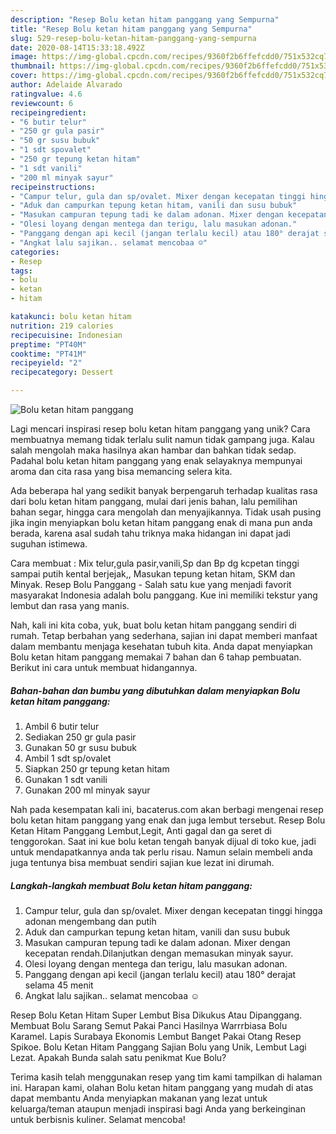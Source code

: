 ```yaml
---
description: "Resep Bolu ketan hitam panggang yang Sempurna"
title: "Resep Bolu ketan hitam panggang yang Sempurna"
slug: 529-resep-bolu-ketan-hitam-panggang-yang-sempurna
date: 2020-08-14T15:33:18.492Z
image: https://img-global.cpcdn.com/recipes/9360f2b6ffefcdd0/751x532cq70/bolu-ketan-hitam-panggang-foto-resep-utama.jpg
thumbnail: https://img-global.cpcdn.com/recipes/9360f2b6ffefcdd0/751x532cq70/bolu-ketan-hitam-panggang-foto-resep-utama.jpg
cover: https://img-global.cpcdn.com/recipes/9360f2b6ffefcdd0/751x532cq70/bolu-ketan-hitam-panggang-foto-resep-utama.jpg
author: Adelaide Alvarado
ratingvalue: 4.6
reviewcount: 6
recipeingredient:
- "6 butir telur"
- "250 gr gula pasir"
- "50 gr susu bubuk"
- "1 sdt spovalet"
- "250 gr tepung ketan hitam"
- "1 sdt vanili"
- "200 ml minyak sayur"
recipeinstructions:
- "Campur telur, gula dan sp/ovalet. Mixer dengan kecepatan tinggi hingga adonan mengembang dan putih"
- "Aduk dan campurkan tepung ketan hitam, vanili dan susu bubuk"
- "Masukan campuran tepung tadi ke dalam adonan. Mixer dengan kecepatan rendah.Dilanjutkan dengan memasukan minyak sayur."
- "Olesi loyang dengan mentega dan terigu, lalu masukan adonan."
- "Panggang dengan api kecil (jangan terlalu kecil) atau 180° derajat selama 45 menit"
- "Angkat lalu sajikan.. selamat mencobaa ☺️"
categories:
- Resep
tags:
- bolu
- ketan
- hitam

katakunci: bolu ketan hitam 
nutrition: 219 calories
recipecuisine: Indonesian
preptime: "PT40M"
cooktime: "PT41M"
recipeyield: "2"
recipecategory: Dessert

---
```



![Bolu ketan hitam panggang](https://img-global.cpcdn.com/recipes/9360f2b6ffefcdd0/751x532cq70/bolu-ketan-hitam-panggang-foto-resep-utama.jpg)

Lagi mencari inspirasi resep bolu ketan hitam panggang yang unik? Cara membuatnya memang tidak terlalu sulit namun tidak gampang juga. Kalau salah mengolah maka hasilnya akan hambar dan bahkan tidak sedap. Padahal bolu ketan hitam panggang yang enak selayaknya mempunyai aroma dan cita rasa yang bisa memancing selera kita.

Ada beberapa hal yang sedikit banyak berpengaruh terhadap kualitas rasa dari bolu ketan hitam panggang, mulai dari jenis bahan, lalu pemilihan bahan segar, hingga cara mengolah dan menyajikannya. Tidak usah pusing jika ingin menyiapkan bolu ketan hitam panggang enak di mana pun anda berada, karena asal sudah tahu triknya maka hidangan ini dapat jadi suguhan istimewa.

Cara membuat : Mix telur,gula pasir,vanili,Sp dan Bp dg kcpetan tinggi sampai putih kental berjejak,, Masukan tepung ketan hitam, SKM dan Minyak. Resep Bolu Panggang - Salah satu kue yang menjadi favorit masyarakat Indonesia adalah bolu panggang. Kue ini memiliki tekstur yang lembut dan rasa yang manis.


Nah, kali ini kita coba, yuk, buat bolu ketan hitam panggang sendiri di rumah. Tetap berbahan yang sederhana, sajian ini dapat memberi manfaat dalam membantu menjaga kesehatan tubuh kita. Anda dapat menyiapkan Bolu ketan hitam panggang memakai 7 bahan dan 6 tahap pembuatan. Berikut ini cara untuk membuat hidangannya.

<!--inarticleads1-->

##### Bahan-bahan dan bumbu yang dibutuhkan dalam menyiapkan Bolu ketan hitam panggang:

1. Ambil 6 butir telur
1. Sediakan 250 gr gula pasir
1. Gunakan 50 gr susu bubuk
1. Ambil 1 sdt sp/ovalet
1. Siapkan 250 gr tepung ketan hitam
1. Gunakan 1 sdt vanili
1. Gunakan 200 ml minyak sayur


Nah pada kesempatan kali ini, bacaterus.com akan berbagi mengenai resep bolu ketan hitam panggang yang enak dan juga lembut tersebut. Resep Bolu Ketan Hitam Panggang Lembut,Legit, Anti gagal dan ga seret di tenggorokan. Saat ini kue bolu ketan tengah banyak dijual di toko kue, jadi untuk mendapatkannya anda tak perlu risau. Namun selain membeli anda juga tentunya bisa membuat sendiri sajian kue lezat ini dirumah. 

<!--inarticleads2-->

##### Langkah-langkah membuat Bolu ketan hitam panggang:

1. Campur telur, gula dan sp/ovalet. Mixer dengan kecepatan tinggi hingga adonan mengembang dan putih
1. Aduk dan campurkan tepung ketan hitam, vanili dan susu bubuk
1. Masukan campuran tepung tadi ke dalam adonan. Mixer dengan kecepatan rendah.Dilanjutkan dengan memasukan minyak sayur.
1. Olesi loyang dengan mentega dan terigu, lalu masukan adonan.
1. Panggang dengan api kecil (jangan terlalu kecil) atau 180° derajat selama 45 menit
1. Angkat lalu sajikan.. selamat mencobaa ☺️


Resep Bolu Ketan Hitam Super Lembut Bisa Dikukus Atau Dipanggang. Membuat Bolu Sarang Semut Pakai Panci Hasilnya Warrrbiasa Bolu Karamel. Lapis Surabaya Ekonomis Lembut Banget Pakai Otang Resep Spikoe. Bolu Ketan Hitam Panggang Sajian Bolu yang Unik, Lembut Lagi Lezat. Apakah Bunda salah satu penikmat Kue Bolu? 

Terima kasih telah menggunakan resep yang tim kami tampilkan di halaman ini. Harapan kami, olahan Bolu ketan hitam panggang yang mudah di atas dapat membantu Anda menyiapkan makanan yang lezat untuk keluarga/teman ataupun menjadi inspirasi bagi Anda yang berkeinginan untuk berbisnis kuliner. Selamat mencoba!

